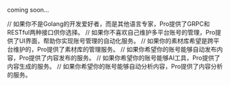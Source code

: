 coming soon...


// 如果你不是Golang的开发爱好者，而是其他语言专家，Pro提供了GRPC和RESTful两种接口供你选择。
// 如果你不喜欢自己维护多平台账号的管理，Pro提供了UI界面，帮助你实现账号管理的自动化服务。
// 如果你的素材库希望是跨平台维护的，Pro提供了素材库的管理服务。
// 如果你希望你的账号能够自动发布内容，Pro提供了内容发布的服务。
// 如果你希望你的账号能够AI工具，Pro提供了内容生成的服务。
// 如果你希望你的账号能够自动分析内容，Pro提供了内容分析的服务。